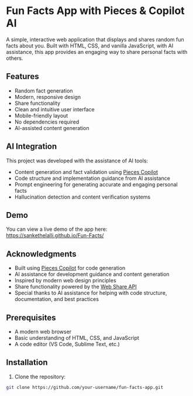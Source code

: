 # Fun Facts App with Pieces & Copilot AI

A simple, interactive web application that displays and shares random fun facts about you. Built with HTML, CSS, and vanilla JavaScript, with AI assistance, this app provides an engaging way to share personal facts with others.

## Features

- Random fact generation
- Modern, responsive design
- Share functionality
- Clean and intuitive user interface
- Mobile-friendly layout
- No dependencies required
- AI-assisted content generation

## AI Integration

This project was developed with the assistance of AI tools:
- Content generation and fact validation using [Pieces Copilot](https://pieces.app)
- Code structure and implementation guidance from AI assistance
- Prompt engineering for generating accurate and engaging personal facts
- Hallucination detection and content verification systems

## Demo

You can view a live demo of the app here: https://sankethelalli.github.io/Fun-Facts/

## Acknowledgments

- Built using [Pieces Copilot](https://pieces.app) for code generation
- AI assistance for development guidance and content generation
- Inspired by modern web design principles
- Share functionality powered by the [Web Share API](https://developer.mozilla.org/en-US/docs/Web/API/Navigator/share)
- Special thanks to AI assistance for helping with code structure, documentation, and best practices

## Prerequisites

- A modern web browser
- Basic understanding of HTML, CSS, and JavaScript
- A code editor (VS Code, Sublime Text, etc.)

## Installation

1. Clone the repository:
```bash
git clone https://github.com/your-username/fun-facts-app.git
